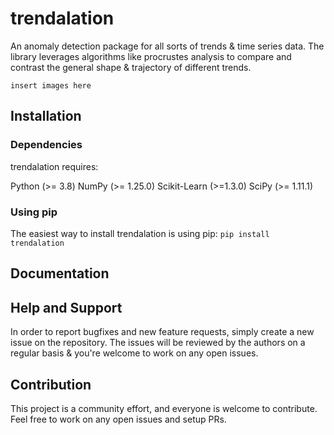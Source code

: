 # trendalation

An anomaly detection package for all sorts of trends & time series data. The library leverages algorithms like procrustes analysis to compare and contrast the general shape & trajectory of different trends.

```insert images here```

## Installation

### Dependencies

trendalation requires:

Python (>= 3.8)
NumPy (>= 1.25.0)
Scikit-Learn (>=1.3.0)
SciPy (>= 1.11.1)

### Using pip

The easiest way to install trendalation is using pip:
`pip install trendalation`

## Documentation

## Help and Support

In order to report bugfixes and new feature requests, simply create a new issue on the repository.
The issues will be reviewed by the authors on a regular basis & you're welcome to work on any open issues.

## Contribution

This project is a community effort, and everyone is welcome to contribute.
Feel free to work on any open issues and setup PRs.
